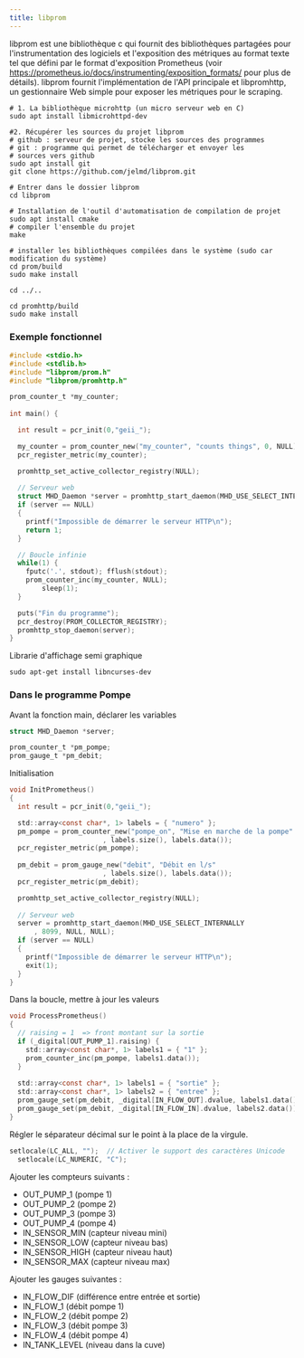 ```yaml
---
title: libprom
---
```



libprom est une bibliothèque c qui fournit des bibliothèques partagées pour l'instrumentation des logiciels et l'exposition des métriques au format texte tel que défini par le format d'exposition Prometheus (voir https://prometheus.io/docs/instrumenting/exposition_formats/ pour plus de détails). libprom fournit l'implémentation de l'API principale et libpromhttp, un gestionnaire Web simple pour exposer les métriques pour le scraping.


```shell
# 1. La bibliothèque microhttp (un micro serveur web en C)
sudo apt install libmicrohttpd-dev

#2. Récupérer les sources du projet libprom
# github : serveur de projet, stocke les sources des programmes
# git : programme qui permet de télécharger et envoyer les 
# sources vers github
sudo apt install git
git clone https://github.com/jelmd/libprom.git

# Entrer dans le dossier libprom
cd libprom

# Installation de l'outil d'automatisation de compilation de projet
sudo apt install cmake
# compiler l'ensemble du projet
make

# installer les bibliothèques compilées dans le système (sudo car modification du système)
cd prom/build
sudo make install

cd ../..

cd promhttp/build
sudo make install
```

### Exemple fonctionnel

```c
#include <stdio.h>
#include <stdlib.h>
#include "libprom/prom.h"
#include "libprom/promhttp.h"

prom_counter_t *my_counter;
 
int main() {

  int result = pcr_init(0,"geii_");

  my_counter = prom_counter_new("my_counter", "counts things", 0, NULL);
  pcr_register_metric(my_counter);

  promhttp_set_active_collector_registry(NULL);
 
  // Serveur web
  struct MHD_Daemon *server = promhttp_start_daemon(MHD_USE_SELECT_INTERNALLY, 8099, NULL, NULL);
  if (server == NULL)
  {
    printf("Impossible de démarrer le serveur HTTP\n");
    return 1;
  }

  // Boucle infinie
  while(1) {
    fputc('.', stdout); fflush(stdout);
    prom_counter_inc(my_counter, NULL);
		sleep(1);
  }

  puts("Fin du programme");
  pcr_destroy(PROM_COLLECTOR_REGISTRY);
  promhttp_stop_daemon(server);
}
```
Librarie d'affichage semi graphique

```shell
sudo apt-get install libncurses-dev
```

### Dans le programme Pompe

Avant la fonction main, déclarer les variables

```c
struct MHD_Daemon *server;

prom_counter_t *pm_pompe;
prom_gauge_t *pm_debit;
```

Initialisation

```c
void InitPrometheus() 
{
  int result = pcr_init(0,"geii_");

  std::array<const char*, 1> labels = { "numero" };
  pm_pompe = prom_counter_new("pompe_on", "Mise en marche de la pompe"
                       , labels.size(), labels.data());
  pcr_register_metric(pm_pompe);
  
  pm_debit = prom_gauge_new("debit", "Débit en l/s"
                       , labels.size(), labels.data());
  pcr_register_metric(pm_debit);

  promhttp_set_active_collector_registry(NULL);
 
  // Serveur web
  server = promhttp_start_daemon(MHD_USE_SELECT_INTERNALLY
      , 8099, NULL, NULL);
  if (server == NULL)
  {
    printf("Impossible de démarrer le serveur HTTP\n");
    exit(1);
  }
}
```

Dans la boucle, mettre à jour les valeurs 

```c
void ProcessPrometheus()
{
  // raising = 1  => front montant sur la sortie
  if (_digital[OUT_PUMP_1].raising) {
    std::array<const char*, 1> labels1 = { "1" };
    prom_counter_inc(pm_pompe, labels1.data());
  }
    
  std::array<const char*, 1> labels1 = { "sortie" };
  std::array<const char*, 1> labels2 = { "entree" };
  prom_gauge_set(pm_debit, _digital[IN_FLOW_OUT].dvalue, labels1.data());
  prom_gauge_set(pm_debit, _digital[IN_FLOW_IN].dvalue, labels2.data());
}
```

Régler le séparateur décimal sur le point à la place de la virgule.

```c
setlocale(LC_ALL, "");  // Activer le support des caractères Unicode
  setlocale(LC_NUMERIC, "C");
```
Ajouter les compteurs suivants :
- OUT_PUMP_1 (pompe 1)
- OUT_PUMP_2 (pompe 2)
- OUT_PUMP_3 (pompe 3)
- OUT_PUMP_4 (pompe 4)
- IN_SENSOR_MIN (capteur niveau mini)
- IN_SENSOR_LOW  (capteur niveau bas)
- IN_SENSOR_HIGH  (capteur niveau haut)
- IN_SENSOR_MAX  (capteur niveau max)

Ajouter les gauges suivantes :

- IN_FLOW_DIF (différence entre entrée et sortie)
- IN_FLOW_1 (débit pompe 1)
- IN_FLOW_2 (débit pompe 2)
- IN_FLOW_3 (débit pompe 3)
- IN_FLOW_4 (débit pompe 4)
- IN_TANK_LEVEL (niveau dans la cuve)
